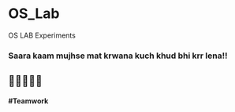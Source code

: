 # OS_Lab
OS LAB Experiments

### Saara kaam mujhse mat krwana kuch khud bhi krr lena!!
## 😬😬😬😬😬
#### #Teamwork
